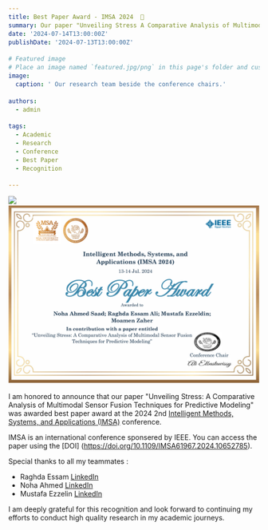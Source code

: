 ```yaml
---
title: Best Paper Award - IMSA 2024  🎉 
summary: Our paper "Unveiling Stress A Comparative Analysis of Multimodal Sensor Fusion Techniques for Predictive Modeling" was awarded best paper award at IMSA 2024.
date: '2024-07-14T13:00:00Z'
publishDate: '2024-07-13T13:00:00Z'

# Featured image
# Place an image named `featured.jpg/png` in this page's folder and customize its options here.
image:
  caption: ' Our research team beside the conference chairs.'

authors:
  - admin

tags:
  - Academic
  - Research
  - Conference
  - Best Paper
  - Recognition

---
```


<div class="image-slider">
  <div><img src="photo.JPEG" /></div>
  <div><img src="cert.png" /></div>
  <!-- <div>{{< video src="posts/TAoY/certificate_TAoY.jpg"  >}}</div>
  <div>{{< video src="posts/TAoY/Me.jpg"  >}}</div>
  <div style="width:100%">{{< video src="posts/TAoY/TAoY.jpg"  >}}</div> -->

</div>

I am honored to announce that our paper "Unveiling Stress: A Comparative Analysis of Multimodal Sensor Fusion Techniques for Predictive Modeling" was awarded best paper award at the 2024 2nd [Intelligent Methods, Systems, and Applications (IMSA)](http://imsa.msa.edu.eg/) conference.

IMSA is an international conference sponsered by IEEE. You can access the paper using the [DOI] (https://doi.org/10.1109/IMSA61967.2024.10652785).

Special thanks to all my teammates :
- Raghda Essam  [LinkedIn](https://www.linkedin.com/in/raghdaali/)
- Noha Ahmed  [LinkedIn](https://www.linkedin.com/in/noha-ahmed-saad-eldien-b4209a284/)
- Mustafa Ezzelin  [LinkedIn](https://www.linkedin.com/in/mustafa-ezzeldin-549b101a2/)

<!-- ![screen reader text](certificate_TAoY.jpg "Certificate of appreciation.") -->




<script type="text/javascript">
  $(document).ready(function(){
    $('.image-slider').slick({
      dots: true,
      infinite: true,
      speed: 300,
      slidesToShow: 1,
      adaptiveHeight: true
    });
  });
</script>

I am deeply grateful for this recognition and look forward to continuing my efforts to conduct high quality research in my academic journeys.


